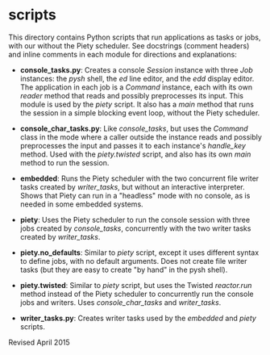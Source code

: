 
scripts
=======

This directory contains Python scripts that run applications as tasks
or jobs, with our without the Piety scheduler.  See docstrings
(comment headers) and inline comments in each module for directions
and explanations:

- **console_tasks.py**: Creates a console *Session* instance with three
  *Job* instances: the *pysh* shell, the *ed* line editor, and the *edd*
  display editor.  The application in each job is a *Command* instance,
  each with its own *reader* method that reads and possibly preprocesses its input. 
  This module is used by the *piety* script. 
  It also has a *main* method that
  runs the session in a simple blocking event loop, without the Piety
  scheduler.  

- **console_char_tasks.py**: Like *console_tasks*, but uses the
  *Command* class in the mode where a caller outside the instance
  reads and possibly preprocesses the input and passes it to each
  instance's *handle_key* method.  Used with the *piety.twisted*
  script, and also has its own *main* method to run the session.

- **embedded**: Runs the Piety scheduler with the two concurrent file
   writer tasks created by *writer_tasks*, but without an interactive
   interpreter.  Shows that Piety can run in a "headless" mode with no
   console, as is needed in some embedded systems.

- **piety**: Uses the Piety scheduler to run the console session with
  three jobs created by *console_tasks*, concurrently with the two
  writer tasks created by *writer_tasks*.

- **piety.no_defaults**: Similar to  *piety* script, except it uses different
   syntax to define jobs, with no default arguments.  Does not create
   file writer tasks (but they are easy to create "by hand" in the pysh shell).

- **piety.twisted**: Similar to *piety* script, but uses the Twisted
  *reactor.run* method instead of the Piety scheduler to concurrently
  run the console jobs and writers.  Uses *console_char_tasks* and
  *writer_tasks*.

- **writer_tasks.py**: Creates writer tasks used by the *embedded* and
    *piety* scripts.

Revised April 2015
